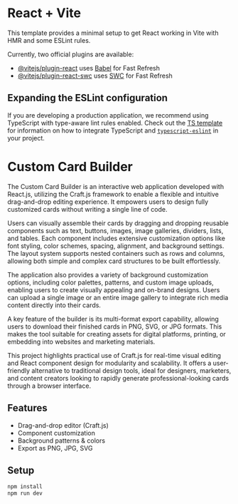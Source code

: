 # React + Vite

This template provides a minimal setup to get React working in Vite with HMR and some ESLint rules.

Currently, two official plugins are available:

- [@vitejs/plugin-react](https://github.com/vitejs/vite-plugin-react/blob/main/packages/plugin-react) uses [Babel](https://babeljs.io/) for Fast Refresh
- [@vitejs/plugin-react-swc](https://github.com/vitejs/vite-plugin-react/blob/main/packages/plugin-react-swc) uses [SWC](https://swc.rs/) for Fast Refresh

## Expanding the ESLint configuration

If you are developing a production application, we recommend using TypeScript with type-aware lint rules enabled. Check out the [TS template](https://github.com/vitejs/vite/tree/main/packages/create-vite/template-react-ts) for information on how to integrate TypeScript and [`typescript-eslint`](https://typescript-eslint.io) in your project.

# Custom Card Builder

The Custom Card Builder is an interactive web application developed with React.js, utilizing the Craft.js framework to enable a flexible and intuitive drag-and-drop editing experience. It empowers users to design fully customized cards without writing a single line of code.

Users can visually assemble their cards by dragging and dropping reusable components such as text, buttons, images, image galleries, dividers, lists, and tables. Each component includes extensive customization options like font styling, color schemes, spacing, alignment, and background settings. The layout system supports nested containers such as rows and columns, allowing both simple and complex card structures to be built effortlessly.

The application also provides a variety of background customization options, including color palettes, patterns, and custom image uploads, enabling users to create visually appealing and on-brand designs. Users can upload a single image or an entire image gallery to integrate rich media content directly into their cards.

A key feature of the builder is its multi-format export capability, allowing users to download their finished cards in PNG, SVG, or JPG formats. This makes the tool suitable for creating assets for digital platforms, printing, or embedding into websites and marketing materials.

This project highlights practical use of Craft.js for real-time visual editing and React component design for modularity and scalability. It offers a user-friendly alternative to traditional design tools, ideal for designers, marketers, and content creators looking to rapidly generate professional-looking cards through a browser interface.

## Features
- Drag-and-drop editor (Craft.js)
- Component customization
- Background patterns & colors
- Export as PNG, JPG, SVG

## Setup
```bash
npm install
npm run dev